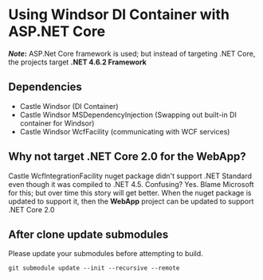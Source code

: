 # Using Windsor DI Container with ASP.NET Core

**_Note_:** ASP.Net Core framework is used; but instead of targeting .NET Core, the projects target **.NET 4.6.2 Framework**


## Dependencies
- Castle Windsor (DI Container)
- Castle Windsor MSDependencyInjection (Swapping out built-in DI container for Windsor)
- Castle Windsor WcfFacility (communicating with WCF services)


## Why not target .NET Core 2.0 for the WebApp?

Castle WcfIntegrationFacility nuget package didn't support .NET Standard even though it was compiled to .NET 4.5. Confusing?
Yes. Blame Microsoft for this; but over time this story will get better. When the nuget package is updated to support it, then the **WebApp** project can be updated to support .NET Core 2.0


## After clone update submodules

Please update your submodules before attempting to build.

```git submodule update --init --recursive --remote```
